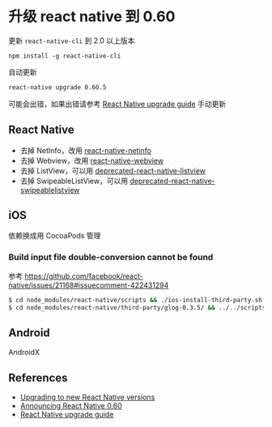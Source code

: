 # 升级 react native 到 0.60

更新 `react-native-cli` 到 2.0 以上版本

```
npm install -g react-native-cli
```

自动更新

```sh
react-native upgrade 0.60.5
```

可能会出错，如果出错请参考 [React Native upgrade guide](https://react-native-community.github.io/upgrade-helper/?from=0.59.10&to=0.60.5) 手动更新

## React Native

* 去掉 NetInfo，改用 [react-native-netinfo](https://github.com/react-native-community/react-native-netinfo)
* 去掉 Webview，改用 [react-native-webview](https://github.com/react-native-community/react-native-webview)
* 去掉 ListView，可以用 [deprecated-react-native-listview](https://github.com/facebookarchive/react-native-deprecated-modules/tree/master/deprecated-react-native-listview)
* 去掉 SwipeableListView，可以用 [deprecated-react-native-swipeablelistview](https://github.com/facebookarchive/react-native-deprecated-modules/tree/master/deprecated-react-native-swipeablelistview)

## iOS

依赖换成用 CocoaPods 管理

### Build input file double-conversion cannot be found

参考 <https://github.com/facebook/react-native/issues/21168#issuecomment-422431294>

```sh
$ cd node_modules/react-native/scripts && ./ios-install-third-party.sh && cd ../../../
$ cd node_modules/react-native/third-party/glog-0.3.5/ && ../../scripts/ios-configure-glog.sh && cd ../../../../
```

## Android

AndroidX

## References

* [Upgrading to new React Native versions](https://facebook.github.io/react-native/docs/upgrading)
* [Announcing React Native 0.60](https://facebook.github.io/react-native/blog/2019/07/03/version-60)
* [React Native upgrade guide](https://react-native-community.github.io/upgrade-helper/?from=0.59.10&to=0.60.5)
